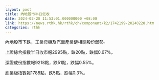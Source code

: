 ```yaml
---
layout: post
title: 內地股市半日低收
date: 2024-02-28 11:53:01.000000000 +08:00
link: https://news.rthk.hk/rthk/ch/component/k2/1742199-20240228.htm
categories: rthk
---
```


內地股市下跌，工業母機及汽車產業鏈相關股份弱勢。

上證綜合指數半日收市報2995點，跌20點，跌幅0.67%。

深證成份指數報9218點，跌51點，跌幅0.55%。

創業板指數報1788點，跌5點，跌幅0.3%。
